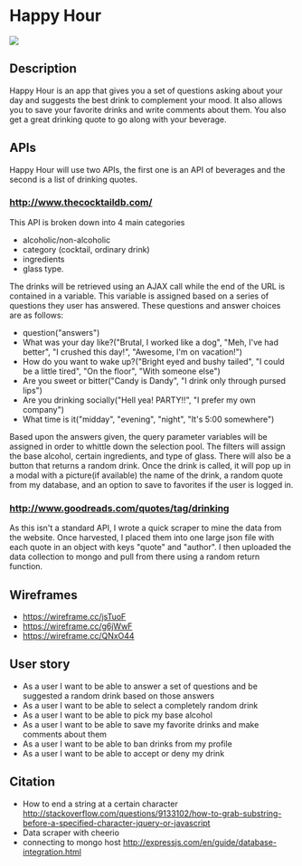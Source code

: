 # Happy Hour
![](https://i.imgflip.com/o0h6q.jpg)

## Description
Happy Hour is an app that gives you a set of questions asking about your day and suggests the best drink to complement your mood. It also allows you to save your favorite drinks and write comments about them. You also get a great drinking quote to go along with your beverage.

## APIs
Happy Hour will use two APIs, the first one is an API of beverages and the second is a list of drinking quotes.
### http://www.thecocktaildb.com/

This API is broken down into 4 main categories
  * alcoholic/non-alcoholic
* category (cocktail, ordinary drink)
* ingredients
* glass type.  

The drinks will be retrieved using an AJAX call while the end of the URL is contained in a variable. This variable is assigned based on a series of questions they user has answered. These questions and answer choices are as follows:
* question("answers")
* What was your day like?("Brutal, I worked like a dog", "Meh, I've had better", "I crushed this day!", "Awesome, I'm on vacation!")
* How do you want to wake up?("Bright eyed and bushy tailed", "I could be a little tired", "On the floor", "With someone else")
* Are you sweet or bitter("Candy is Dandy", "I drink only through pursed lips")
* Are you drinking socially("Hell yea! PARTY!!", "I prefer my own company")
* What time is it("midday", "evening", "night", "It's 5:00 somewhere") 

Based upon the answers given, the query parameter variables will be assigned in order to whittle down the selection pool. The filters will assign the base alcohol, certain ingredients, and type of glass. There will also be a button that returns a random drink. Once the drink is called, it will pop up in a modal with a picture(if available) the name of the drink, a random quote from my database, and an option to save to favorites if the user is logged in. 

### http://www.goodreads.com/quotes/tag/drinking

As this isn't a standard API, I wrote a quick scraper to mine the data from the website. Once harvested, I placed them into one large json file with each quote in an object with keys "quote" and "author". I then uploaded the data collection to mongo and pull from there using a random return function. 

## Wireframes
- https://wireframe.cc/jsTuoF
- https://wireframe.cc/g6jWwF
- https://wireframe.cc/QNxO44

## User story

- As a user I want to be able to answer a set of questions and be suggested a random drink based on those answers
- As a user I want to be able to select a completely random drink
- As a user I want to be able to pick my base alcohol
- As a user I want to be able to save my favorite drinks and make comments about them
- As a user I want to be able to ban drinks from my profile
- As a user I want to  be able to accept or deny my drink 

## Citation
- How to end a string at a certain character http://stackoverflow.com/questions/9133102/how-to-grab-substring-before-a-specified-character-jquery-or-javascript
- Data scraper with cheerio
- connecting to mongo host http://expressjs.com/en/guide/database-integration.html
